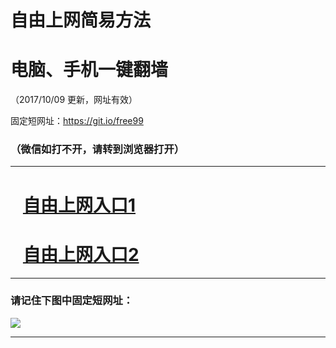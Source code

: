 ﻿# 自由上网简易方法

# 电脑、手机一键翻墙

（2017/10/09 更新，网址有效）

固定短网址：https://git.io/free99

### （微信如打不开，请转到浏览器打开）


***





# &nbsp;&nbsp; <a href="http://ft75991504.fwq-tz-1001.info/fwqtz01.html?t=100900125089 " target="_blank">自由上网入口1</a>
# &nbsp;&nbsp; <a href="http://ft2801912448.fwq-tz-1002.info/fwqtz02.html?t=100900127873 " target="_blank">自由上网入口2</a>
***

### 请记住下图中固定短网址：

<img src="https://s3-us-west-2.amazonaws.com/fwq-1001/yjfq-20170905okok.png" /> 


***


